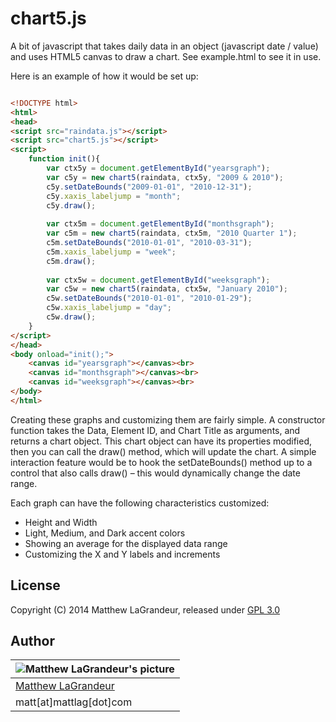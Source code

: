 # chart5.js
A bit of javascript that takes daily data in an object (javascript date / value) and uses HTML5 canvas to draw a chart.  See example.html to see it in use.

Here is an example of how it would be set up:
```html

<!DOCTYPE html>
<html>
<head>
<script src="raindata.js"></script>
<script src="chart5.js"></script>
<script>
	function init(){
		var ctx5y = document.getElementById("yearsgraph");
		var c5y = new chart5(raindata, ctx5y, "2009 & 2010");
		c5y.setDateBounds("2009-01-01", "2010-12-31");
		c5y.xaxis_labeljump = "month";
		c5y.draw();
			
		var ctx5m = document.getElementById("monthsgraph");
		var c5m = new chart5(raindata, ctx5m, "2010 Quarter 1");
		c5m.setDateBounds("2010-01-01", "2010-03-31");
		c5m.xaxis_labeljump = "week";
		c5m.draw();
		
		var ctx5w = document.getElementById("weeksgraph");
		var c5w = new chart5(raindata, ctx5w, "January 2010");
		c5w.setDateBounds("2010-01-01", "2010-01-29");
		c5w.xaxis_labeljump = "day";
		c5w.draw();
	}	
</script>
</head>
<body onload="init();">
	<canvas id="yearsgraph"></canvas><br>
	<canvas id="monthsgraph"></canvas><br>
	<canvas id="weeksgraph"></canvas><br>
</body>
</html>

```

Creating these graphs and customizing them are fairly simple.  A constructor function takes the Data, Element ID, and Chart Title as arguments, and returns a chart object.  This chart object can have its properties modified, then you can call the draw() method, which will update the chart.  A simple interaction feature would be to hook the setDateBounds() method up to a control that also calls draw() – this would dynamically change the date range.

Each graph can have the following characteristics customized:
 
* Height and Width
* Light, Medium, and Dark accent colors
* Showing an average for the displayed data range
* Customizing the X and Y labels and increments
	
## License
Copyright (C) 2014 Matthew LaGrandeur, released under [GPL 3.0](https://www.gnu.org/licenses/gpl-3.0-standalone.html)

## Author
| ![Matthew LaGrandeur's picture](https://1.gravatar.com/avatar/f6f7b963adc54db7e713d7bd5f4903ec?s=70) |
|---|
| [Matthew LaGrandeur](http://mattlag.com/) |
| matt[at]mattlag[dot]com |



